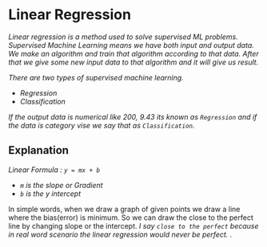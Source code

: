 # Linear Regression

_Linear regression is a method used to solve supervised ML problems. Supervised Machine Learning means we have both input and output data. We make an algorithm and train that algorithm according to that data. After that we give some new input data to that algorithm and it will give us result._

*There are two types of supervised machine learning.*
- _Regression_
- _Classification_

_If the output data is numerical like 200, 9.43 its known as `Regression` and if the data is category vise we say that as `Classification`._

## Explanation
_Linear Formula : `y = mx + b`_
- _`m` is the slope or Gradient_
- _`b` is the y intercept_

In simple words, when we draw a graph of given points we draw a line where the bias(error) is minimum. So we can draw the close to the perfect line by changing slope or the intercept.
_I say `close to the perfect` because in real word scenario the linear regression would never be perfect. ._
